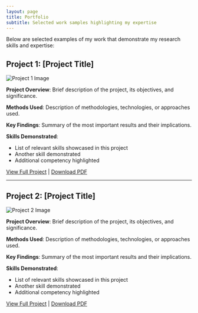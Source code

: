 ```yaml
---
layout: page
title: Portfolio
subtitle: Selected work samples highlighting my expertise
---
```


Below are selected examples of my work that demonstrate my research skills and expertise:

## Project 1: [Project Title]

![Project 1 Image](/assets/img/path.jpg)

**Project Overview**: Brief description of the project, its objectives, and significance.

**Methods Used**: Description of methodologies, technologies, or approaches used.

**Key Findings**: Summary of the most important results and their implications.

**Skills Demonstrated**: 
- List of relevant skills showcased in this project
- Another skill demonstrated
- Additional competency highlighted

[View Full Project](#) | [Download PDF](#)

---

## Project 2: [Project Title]

![Project 2 Image](/assets/img/crepe.jpg)

**Project Overview**: Brief description of the project, its objectives, and significance.

**Methods Used**: Description of methodologies, technologies, or approaches used.

**Key Findings**: Summary of the most important results and their implications.

**Skills Demonstrated**: 
- List of relevant skills showcased in this project
- Another skill demonstrated
- Additional competency highlighted

[View Full Project](#) | [Download PDF](#)